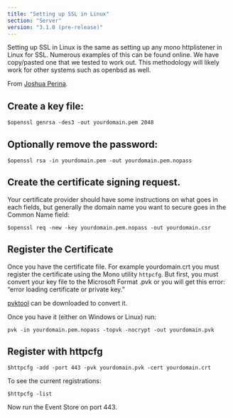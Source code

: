 ```yaml
---
title: "Setting up SSL in Linux"
section: "Server"
version: "3.1.0 (pre-release)"
---
```


Setting up SSL in Linux is the same as setting up any mono httplistener in Linux for SSL. Numerous examples of this can be found online. We have copy/pasted one that we tested to work out. This methodology will likely work for other systems such as openbsd as well.

From [Joshua Perina](http://joshua.perina.com/geo/post/using-ssl-https-with-mono-httplistener).

## Create a key file:

```
$openssl genrsa -des3 -out yourdomain.pem 2048
```

## Optionally remove the password:

```
$openssl rsa -in yourdomain.pem -out yourdomain.pem.nopass
```

## Create the certificate signing request.  

Your certificate provider should have some instructions on what goes in each fields, but generally the domain name you want to secure goes in the Common Name field:

```
$openssl req -new -key yourdomain.pem.nopass -out yourdomain.csr
```

## Register the Certificate

Once you have the certificate file. For example yourdomain.crt you must register the certificate using the Mono utility `httpcfg`.  But first, you must convert your key file to the Microsoft Format .pvk or you will get this error: “error loading certificate or private key.”

[pvktool](http://www.drh-consultancy.demon.co.uk/pvk.html) can be downloaded to convert it.

Once you have it (either on Windows or Linux) run:

```
pvk -in yourdomain.pem.nopass -topvk -nocrypt -out yourdomain.pvk
```

## Register with httpcfg

```
$httpcfg -add -port 443 -pvk yourdomain.pvk -cert yourdomain.crt
```

To see the current registrations:

```
$httpcfg -list
```

Now run the Event Store on port 443.